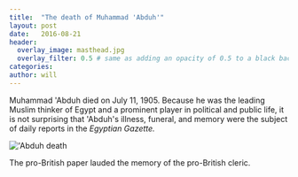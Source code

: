 ```yaml
---
title:  "The death of Muhammad 'Abduh'"
layout: post
date:   2016-08-21
header:
  overlay_image: masthead.jpg
  overlay_filter: 0.5 # same as adding an opacity of 0.5 to a black background
categories:
author: will
---
```

Muhammad 'Abduh died on July 11, 1905. Because he was the leading Muslim thinker of Egypt and a prominent player in political and public life, it is not surprising that 'Abduh's illness, funeral, and memory were the subject of daily reports in the *Egyptian Gazette.*

!['Abduh death](2016-09-28-hanley-abduh.png)

The pro-British paper lauded the memory of the pro-British cleric.
